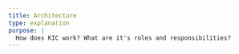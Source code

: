 ```yaml
---
title: Architecture
type: explanation
purpose: |
  How does KIC work? What are it's roles and responsibilities?
---
```

